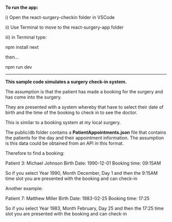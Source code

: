 **To run the app:**

i) Open the react-surgery-checkin folder in VSCode

ii) Use Terminal to move to the react-surgery-app folder

iii) in Terminal type:

npm install next

then...

npm run dev

------------------

**This sample code simulates a surgery check-in system.**

The assumption is that the patient has made a booking for the surgery and has come into the surgery.

They are presented with a system whereby that have to select their date of birth and the time of the booking to check in to see the doctor.

This is similar to a booking system at my local surgery.

The public/db folder contains a **PatientAppointments.json** file that contains the patients for the day and their appointment information. The assumption is this data could be obtained from an API in this format.

Therefore to find a booking:

Patient 3: Michael Johnson
Birth Date: 1990-12-01
Booking time: 09:15AM

So if you select Year 1990, Month December, Day 1 and then the 9:15AM time slot you are presented with the booking and can check-in

Another example:

Patient 7: Matthew Miller
Birth Date: 1983-02-25
Booking time: 17:25

So if you select Year 1983, Month February, Day 25 and then the 17:25 time slot you are presented with the booking and can check-in
